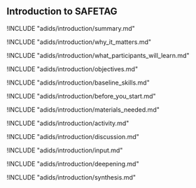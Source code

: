 
##  Introduction to SAFETAG

!INCLUDE "adids/introduction/summary.md"

<!-- Why The Topic Matters -->

!INCLUDE "adids/introduction/why_it_matters.md"

<!--  What Participants Will Learn -->

!INCLUDE "adids/introduction/what_participants_will_learn.md"

<!-- Objectives {.sidebar} -->

!INCLUDE "adids/introduction/objectives.md"

<!-- Baseline Skills -->

!INCLUDE "adids/introduction/baseline_skills.md"

<!-- Before you Start -->

!INCLUDE "adids/introduction/before_you_start.md"

<!-- Materials Needed [stub] -->

!INCLUDE "adids/introduction/materials_needed.md"

<!--Activity [stub] {.activity} -->

!INCLUDE "adids/introduction/activity.md"

<!--Discussion [stub] -->

!INCLUDE "adids/introduction/discussion.md"

<!-- Input -->

!INCLUDE "adids/introduction/input.md"

<!-- Deepening -->

!INCLUDE "adids/introduction/deepening.md"

<!--Synthesis [stub] {.synthesis} -->

!INCLUDE "adids/introduction/synthesis.md"
